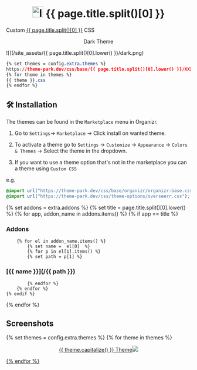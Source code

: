 <h1 align="center"> <img src="/site_assets/{{ page.title.split()[0].lower() }}/logo.png" alt="logo" width="30" height="30"> {{ page.title.split()[0] }}</h1>

Custom [{{ page.title.split()[0] }}](https://github.com/causefx/Organizr) CSS

<p align="center">Dark Theme </p>

![](/site_assets/{{ page.title.split()[0].lower() }}/dark.png)

```css
{% set themes = config.extra.themes %}
https://theme-park.dev/css/base/{{ page.title.split()[0].lower() }}/XXX.css
{% for theme in themes %}
{{ theme }}.css
{% endfor %}
```

## 🛠️ Installation

The themes can be found in the `Marketplace` menu in Organizr.

1. Go to `Settings`-> `Marketplace` -> Click install on wanted theme.

2. To activate a theme go to `Settings` -> `Customize` -> `Appearance` -> `Colors & Themes` -> Select the theme in the dropdown.

3. If you want to use a theme option that's not in the marketplace you can a theme using `Custom CSS`

e.g.

```css
@import url("https://theme-park.dev/css/base/organizr/organizr-base.css");
@import url("https://theme-park.dev/css/theme-options/overseerr.css");
```

{% set addons = extra.addons %}
{% set title = page.title.split()[0].lower() %}
{% for app, addon_name in addons.items() %}
    {% if app  ==  title %}

### Addons

        {% for el in addon_name.items() %}
            {% set name =  el[0]  %}
            {% for p in el[1].items() %}
            {% set path = p[1] %}

### [{{ name }}](/{{ path }})

            {% endfor %}
        {% endfor %}
    {% endif %}
{% endfor %}

## Screenshots

{% set themes = config.extra.themes %}
{% for theme in themes %}
<p align="center">  
<a href="/site_assets/{{ page.title.split()[0].lower() }}/{{ theme }}.png">{{ theme.capitalize() }} Theme<img src="/site_assets/{{ page.title.split()[0].lower() }}/{{ theme }}.png"></img>
</p>
{% endfor %}